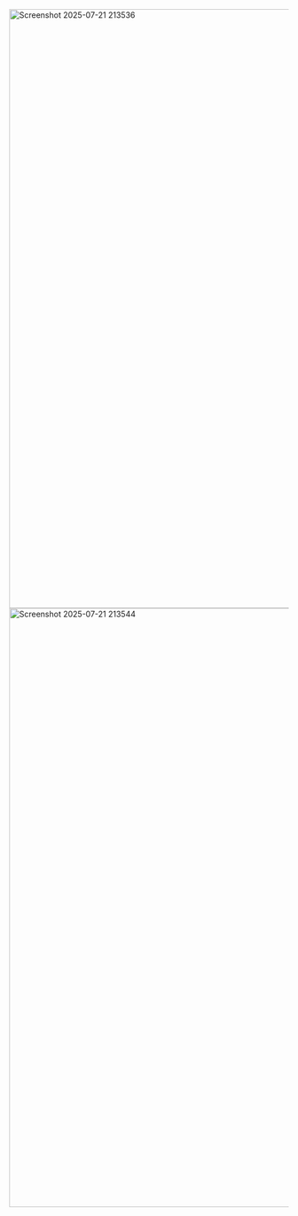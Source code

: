 <img width="1919" height="1079" alt="Screenshot 2025-07-21 213536" src="https://github.com/user-attachments/assets/4fc492ab-64f1-4751-af36-2588114e4fb6" />
<img width="1919" height="1079" alt="Screenshot 2025-07-21 213544" src="https://github.com/user-attachments/assets/41ee183d-b36e-4169-beb9-0a5cb22021e8" />

